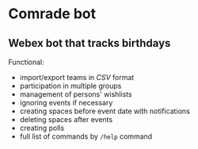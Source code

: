 Comrade bot
===============
Webex bot that tracks birthdays
---------------

Functional:

- import/export teams in _CSV_ format
- participation in multiple groups
- management of persons' wishlists
- ignoring events if necessary
- creating spaces before event date with notifications
- deleting spaces after events
- creating polls
- full list of commands by `/help` command 